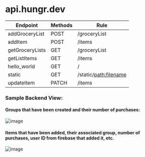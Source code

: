 # api.hungr.dev

|Endpoint         |  Methods | Rule|
|-----------------| -------| -----------------------|
addGroceryList    | POST   |  /groceryList
addItem           | POST   |  /items
getGroceryLists   | GET    |  /groceryList
getListItems      | GET    |  /items
hello_world       | GET    |  /
static            | GET    |  /static/<path:filename>
updateItem        | PATCH  |  /items

### Sample Backend View:
#### Groups that have been created and their number of purchases:
![image](https://user-images.githubusercontent.com/33675444/206811568-6851c0fe-d1da-4c52-aa87-40306af34a76.png)

#### Items that have been added, their associated group, number of purchases, user ID from firebase that added it, etc.
![image](https://user-images.githubusercontent.com/33675444/206811714-86ff865b-4364-4728-adea-8619ffcf01ae.png)
